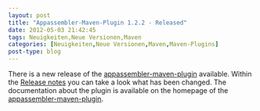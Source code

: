 ```yaml
---
layout: post
title: "Appassembler-Maven-Plugin 1.2.2 - Released"
date: 2012-05-03 21:42:45
tags: Neuigkeiten,Neue Versionen,Maven
categories: [Neuigkeiten,Neue Versionen,Maven,Maven-Plugins]
post-type: blog
---
```

There is a new release of the [appassembler-maven-plugin](http://maven.40175.n5.nabble.com/ANN-Appassembler-Maven-Plugin-1-2-2-Released-td5684091.html) available. 
Within the [Release notes](https://jira.codehaus.org/secure/ReleaseNote.jspa?projectId=11780&version=18395) you can take a look what has been changed. 
The documentation about the plugin is available on the homepage of the [appassembler-maven-plugin](http://mojo.codehaus.org/appassembler/appassembler-maven-plugin/).
